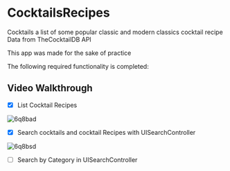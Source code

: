 # CocktailsRecipes
Cocktails a list of some popular classic and modern classics cocktail recipe
Data from TheCocktailDB API 


This app was made for the sake of practice

The following required functionality is completed:
## Video Walkthrough
* [X] List Cocktail Recipes

![6q8bad](https://user-images.githubusercontent.com/75588064/185161619-13534c57-1093-48f4-979a-d0931f9e19b6.gif)

* [X] Search cocktails and cocktail Recipes with UISearchController

![6q8bsd](https://user-images.githubusercontent.com/75588064/185161562-c6636ac7-d694-4637-93c6-21f04671c1b0.gif)


* [ ] Search by Category in UISearchController
